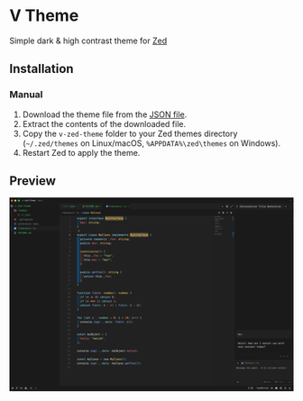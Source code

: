 # V Theme
Simple dark & high contrast theme for [Zed](https://zed.dev/)

## Installation

### Manual
1. Download the theme file from the [JSON file](https://github.com/necm1/v-zed-theme/blob/main/themes/V.json).
2. Extract the contents of the downloaded file.
3. Copy the `v-zed-theme` folder to your Zed themes directory (`~/.zed/themes` on Linux/macOS, `%APPDATA%\zed\themes` on Windows).
4. Restart Zed to apply the theme.

## Preview
![Screenshot](screenshot.png)
